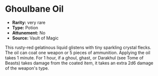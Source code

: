 
# Ghoulbane Oil

* **Rarity:** very rare
* **Type:** Potion
* **Attunement:** No
* **Source:** Vault of Magic


This rusty-red gelatinous liquid glistens with tiny sparkling crystal flecks. The oil can coat one weapon or 5 pieces of ammunition. Applying the oil takes 1 minute. For 1 hour, if a ghoul, ghast, or Darakhul (see Tome of Beasts) takes damage from the coated item, it takes an extra 2d6 damage of the weapon's type.
